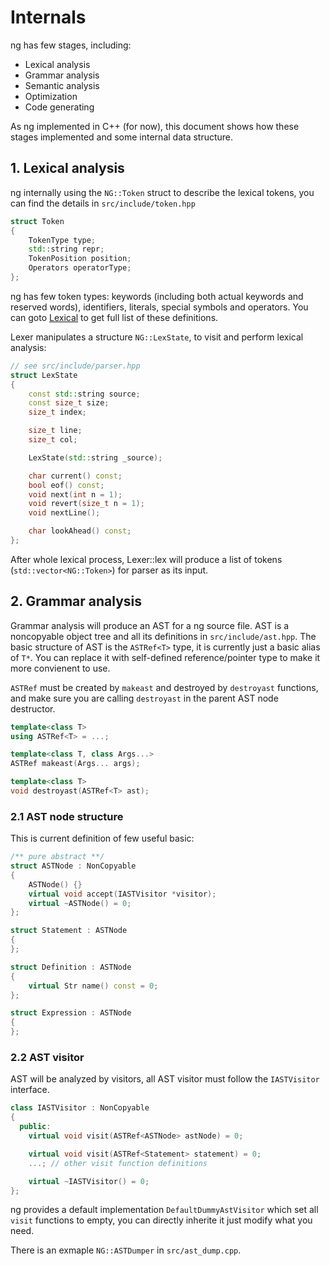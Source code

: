 Internals
========


ng has few stages, including:

  - Lexical analysis
  - Grammar analysis
  - Semantic analysis
  - Optimization
  - Code generating

As ng implemented in C++ (for now), this document shows how these stages implemented and
some internal data structure.

## 1. Lexical analysis

ng internally using the `NG::Token` struct to describe the lexical tokens, you can find
the details in `src/include/token.hpp`
```C++
struct Token
{
    TokenType type;
    std::string repr;
    TokenPosition position;
    Operators operatorType;
};
```

ng has few token types: keywords (including both actual keywords and reserved words),
identifiers, literals, special symbols and operators. You can goto [Lexical](Lexical.md) to
get full list of these definitions.

Lexer manipulates a structure `NG::LexState`, to visit and perform lexical analysis:
```C++
// see src/include/parser.hpp
struct LexState
{
    const std::string source;
    const size_t size;
    size_t index;

    size_t line;
    size_t col;

    LexState(std::string _source);

    char current() const;
    bool eof() const;
    void next(int n = 1);
    void revert(size_t n = 1);
    void nextLine();

    char lookAhead() const;
};
```

After whole lexical process, Lexer::lex will produce a list of tokens (`std::vector<NG::Token>`) for parser as its input.

## 2. Grammar analysis

Grammar analysis will produce an AST for a ng source file. AST is a noncopyable object
tree and all its definitions in `src/include/ast.hpp`. The basic structure of AST is the
`ASTRef<T>` type, it is currently just a basic alias of `T*`. You can replace it with
self-defined reference/pointer type to make it more convienent to use.

`ASTRef` must be created by `makeast` and destroyed by `destroyast` functions, and make
sure you are calling `destroyast` in the parent AST node destructor.
```C++
template<class T>
using ASTRef<T> = ...;

template<class T, class Args...>
ASTRef makeast(Args... args);

template<class T>
void destroyast(ASTRef<T> ast);
```

### 2.1 AST node structure

This is current definition of few useful basic:
```C++
/** pure abstract **/
struct ASTNode : NonCopyable
{
    ASTNode() {}
    virtual void accept(IASTVisitor *visitor);
    virtual ~ASTNode() = 0;
};

struct Statement : ASTNode
{
};

struct Definition : ASTNode
{
    virtual Str name() const = 0;
};

struct Expression : ASTNode
{
};
```

### 2.2 AST visitor

AST will be analyzed by visitors, all AST visitor must follow the `IASTVisitor` interface.
```C++
class IASTVisitor : NonCopyable
{
  public:
    virtual void visit(ASTRef<ASTNode> astNode) = 0;

    virtual void visit(ASTRef<Statement> statement) = 0;
    ...; // other visit function definitions

    virtual ~IASTVisitor() = 0;
};
```

ng provides a default implementation `DefaultDummyAstVisitor` which set all `visit` functions
to empty, you can directly inherite it just modify what you need.

There is an exmaple `NG::ASTDumper` in `src/ast_dump.cpp`.
